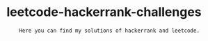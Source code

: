 # leetcode-hackerrank-challenges

        Here you can find my solutions of hackerrank and leetcode.
